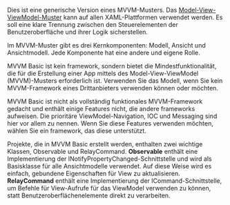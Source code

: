 ﻿Dies ist eine generische Version eines MVVM-Musters.  Das [Model-View-ViewModel-Muster](https://de.wikipedia.org/wiki/Model_View_ViewModel) kann auf allen XAML-Plattformen verwendet werden. Es soll eine klare Trennung zwischen den Steuerelementen der Benutzeroberfläche und ihrer Logik sicherstellen.

Im MVVM-Muster gibt es drei Kernkomponenten: Modell, Ansicht und Ansichtmodell. Jede Komponente hat eine andere und eigene Rolle.

MVVM Basic ist kein framework, sondern bietet die Mindestfunktionalität, die für die Erstellung einer App mittels des Model-View-ViewModel (MVVM)-Musters erforderlich ist.
Verwenden Sie das Modell, wenn Sie kein MVVM-Framework eines Drittanbieters verwenden können oder möchten.

MVVM Basic ist nicht als vollständig funktionales MVVM-Framework gedacht und enthält einige Features nicht, die andere frameworks aufweisen. Die prioritäre ViewModel-Navigation, IOC und Messaging sind hier vor allem zu nennen. Wenn Sie diese Features verwenden möchten, wählen Sie ein framework, das diese unterstützt.

Projekte, die in MVVM Basic erstellt werden, enthalten zwei wichtige Klassen, Observable und RelayCommand.
**Observable** enthält eine Implementierung der INotifyPropertyChanged-Schnittstelle und wird als Basisklasse für alle Ansichtmodelle verwendet. Auf diese Weise wird es einfach, gebundene Eigenschaften für View zu aktualisieren.
**RelayCommand** enthält eine Implementierung der ICommand-Schnittstelle, um Befehle für View-Aufrufe für das ViewModel verwenden zu können, statt Benutzeroberflächenelemente direkt zu verarbeiten.

